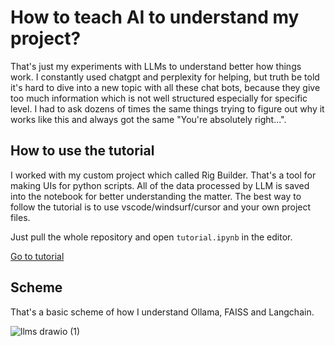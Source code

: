 # How to teach AI to understand my project?

That's just my experiments with LLMs to understand better how things work. I constantly used chatgpt and perplexity for helping, but truth be told it's hard to dive into a new topic with all these chat bots, because they give too much information which is not well structured especially for specific level. I had to ask dozens of times the same things trying to figure out why it works like this and always got the same "You're absolutely right...".

## How to use the tutorial
I worked with my custom project which called Rig Builder. That's a tool for making UIs for python scripts. All of the data processed by LLM is saved into the notebook for better understanding the matter.
The best way to follow the tutorial is to use vscode/windsurf/cursor and your own project files.

Just pull the whole repository and open `tutorial.ipynb` in the editor. 

[Go to tutorial](./tutorial.ipynb)

## Scheme

That's a basic scheme of how I understand Ollama, FAISS and Langchain.

![llms drawio (1)](https://github.com/user-attachments/assets/71a6fc06-eab9-46a5-979b-a4ed84216c99)
